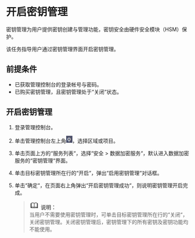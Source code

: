 # 开启密钥管理<a name="dew_01_0100"></a>

密钥管理为用户提供密钥创建与管理功能，密钥安全由硬件安全模块（HSM）保护。

该任务指导用户通过密钥管理界面开启密钥管理。

## 前提条件<a name="section556861155951"></a>

-   已获取管理控制台的登录帐号与密码。
-   已购买密钥管理，且密钥管理处于“关闭“状态。

## 开启密钥管理<a name="section1944262955718"></a>

1.  登录管理控制台。
2.  单击管理控制台左上角![](figures/icon_region.png)，选择区域或项目。
3.  单击页面上方的“服务列表“，选择“安全  \>  数据加密服务“，默认进入数据加密服务的“密钥管理“界面。
4.  单击目标密钥管理所在行的“开启“，弹出“启用密钥管理“对话框。
5.  单击“确定“，在页面右上角弹出“开启密钥管理成功“，则说明密钥管理开启完成。

    >![](public_sys-resources/icon-note.gif) **说明：**   
    >当用户不需要使用密钥管理时，可单击目标密钥管理所在行的“关闭“，关闭密钥管理。关闭密钥管理后，密钥管理下的所有密钥及密钥功能均不能使用。  


